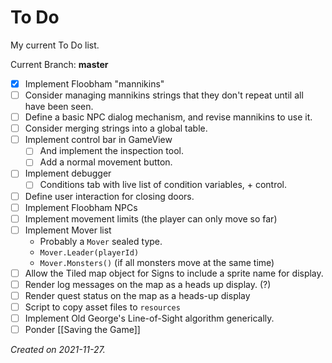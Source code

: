 # To Do

My current To Do list.

Current Branch: **master**

- [x] Implement Floobham "mannikins"
- [ ] Consider managing mannikins strings that they don't repeat until all have been seen.
- [ ] Define a basic NPC dialog mechanism, and revise mannikins to use it.
- [ ] Consider merging strings into a global table.
- [ ] Implement control bar in GameView
	- [ ] And implement the inspection tool.
	- [ ] Add a normal movement button.
- [ ] Implement debugger
	- [ ] Conditions tab with live list of condition variables, + control.
- [ ] Define user interaction for closing doors.
- [ ] Implement Floobham NPCs
- [ ] Implement movement limits (the player can only move so far)
- [ ] Implement Mover list
	- Probably a `Mover` sealed type.  
	- `Mover.Leader(playerId)`
	- `Mover.Monsters()` (if all monsters move at the same time)
- [ ] Allow the Tiled map object for Signs to include a sprite name for display. 
- [ ] Render log messages on the map as a heads up display. (?)
- [ ] Render quest status on the map as a heads-up display
- [ ] Script to copy asset files to `resources`
- [ ] Implement Old George's Line-of-Sight algorithm generically.
- [ ] Ponder [[Saving the Game]]

_Created on 2021-11-27._